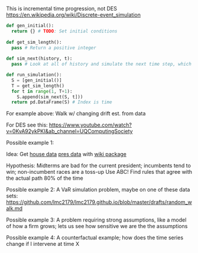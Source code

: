This is incremental time progression, not DES https://en.wikipedia.org/wiki/Discrete-event_simulation

```python
def gen_initial():
  return {} # TODO: Set initial conditions
  
def get_sim_length():
  pass # Return a positive integer
  
def sim_next(history, t):
  pass # Look at all of history and simulate the next time step, which is t

def run_simulation():
  S = [gen_initial()]
  T = get_sim_length()
  for t in range(1, T+1):
    S.append(sim_next(S, t]))
  return pd.DataFrame(S) # Index is time
```
For example above: Walk w/ changing drift est. from data

For DES see this: https://www.youtube.com/watch?v=0KvA92ykPKI&ab_channel=UQComputingSociety

Possible example 1:

Idea: Get
[house data](https://en.wikipedia.org/wiki/List_of_United_States_House_of_Representatives_elections,_1856%E2%80%93present)
[pres data](https://en.wikipedia.org/wiki/List_of_United_States_presidential_elections_by_popular_vote_margin)
with [wiki package](https://pypi.org/project/Wikipedia-API/)

Hypothesis: Midterms are bad for the current president; incumbents tend to win; non-incumbent races are a toss-up
Use ABC! Find rules that agree with the actual path 80% of the time

Possible example 2: A VaR simulation problem, maybe on one of these data sets: https://github.com/lmc2179/lmc2179.github.io/blob/master/drafts/random_walk.md

Possible example 3: A problem requiring strong assumptions, like a model of how a firm grows; lets us see how sensitive we are the the assumptions

Possible example 4: A counterfactual example; how does the time series change if I intervene at time X
